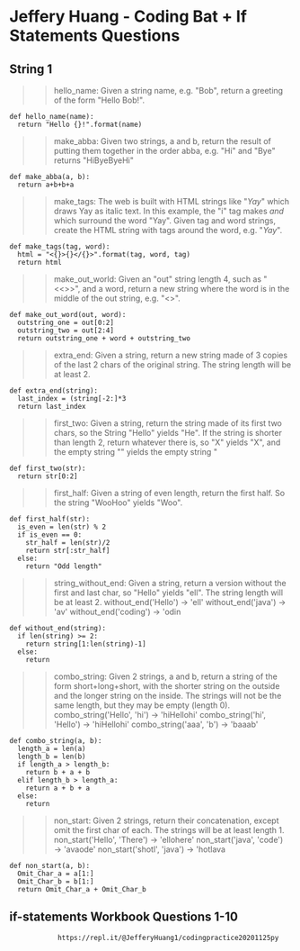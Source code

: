 # Jeffery Huang - Coding Bat + If Statements Questions 
## String 1
>> hello_name: 
>>Given a string name, e.g. "Bob", return a greeting of the form "Hello Bob!".

~~~
def hello_name(name):
  return "Hello {}!".format(name)
~~~
>> make_abba: 
>> Given two strings, a and b, return the result of putting them together in the order abba, e.g. "Hi" and "Bye" returns "HiByeByeHi"
~~~
def make_abba(a, b):
  return a+b+b+a
~~~
>> make_tags: 
>> The web is built with HTML strings like "<i>Yay</i>" which draws Yay as italic text. In this example, the "i" tag makes <i> and </i> which surround the word "Yay". Given tag and word strings, create the HTML string with tags around the word, e.g. "<i>Yay</i>".
~~~
def make_tags(tag, word):
  html = "<{}>{}</{}>".format(tag, word, tag)
  return html
~~~
>>make_out_world: 
>> Given an "out" string length 4, such as "<<>>", and a word, return a new string where the word is in the middle of the out string, e.g. "<<word>>".
~~~
def make_out_word(out, word):
  outstring_one = out[0:2]
  outstring_two = out[2:4]
  return outstring_one + word + outstring_two
~~~
>> extra_end: 
>> Given a string, return a new string made of 3 copies of the last 2 chars of the original string. The string length will be at least 2.
~~~
def extra_end(string):
  last_index = (string[-2:]*3
  return last_index
~~~
>> first_two: 
>> Given a string, return the string made of its first two chars, so the String "Hello" yields "He". If the string is shorter than length 2, return whatever there is, so "X" yields "X", and the empty string "" yields the empty string "
~~~
def first_two(str):
  return str[0:2]
~~~
>> first_half: 
>> Given a string of even length, return the first half. So the string "WooHoo" yields "Woo".
~~~
def first_half(str):
  is_even = len(str) % 2
  if is_even == 0:
    str_half = len(str)/2
    return str[:str_half]
  else:
    return "Odd length"
~~~
>> string_without_end: 
>> Given a string, return a version without the first and last char, so "Hello" yields "ell". The string length will be at least 2.
  without_end('Hello') → 'ell'
  without_end('java') → 'av'
  without_end('coding') → 'odin
~~~ 
def without_end(string):
  if len(string) >= 2:
    return string[1:len(string)-1]
  else:
    return
~~~
>> combo_string: 
>> Given 2 strings, a and b, return a string of the form short+long+short, with the shorter string on the outside and the longer string on the inside. The strings will not be the same length, but they may be empty (length 0).
  combo_string('Hello', 'hi') → 'hiHellohi'
  combo_string('hi', 'Hello') → 'hiHellohi'
  combo_string('aaa', 'b') → 'baaab'
~~~
def combo_string(a, b):
  length_a = len(a)
  length_b = len(b)
  if length_a > length_b:
    return b + a + b
  elif length_b > length_a:
    return a + b + a
  else:
    return
~~~
>> non_start: 
>>  Given 2 strings, return their concatenation, except omit the first char of each. The strings will be at least length 1.
  non_start('Hello', 'There') → 'ellohere'
  non_start('java', 'code') → 'avaode'
  non_start('shotl', 'java') → 'hotlava
~~~
def non_start(a, b):
  Omit_Char_a = a[1:]
  Omit_Char_b = b[1:]
  return Omit_Char_a + Omit_Char_b
~~~
## if-statements Workbook Questions 1-10
                https://repl.it/@JefferyHuang1/codingpractice20201125py 
